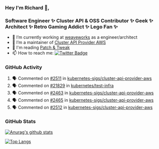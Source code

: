 ### Hey I'm Richard 👋, 

<h3 align="left">Software Engineer ✨ Cluster API & OSS Contributor ✨ Geek ✨ Architect ✨ Retro Gaming Addict ✨ Lego Fan ✨</h3>

- 🔭 I’m currently working at [weaveworks](https://github.com/weaveworks) as a engineer/architect
- 👯 I’m a maintainer of [Cluster API Provider AWS](https://github.com/kubernetes-sigs/cluster-api-provider-aws)
- 💬 I'm reading [Patch & Tweak](https://bjooks.com/products/patch-tweak-exploring-modular-synthesis)
- 📫 How to reach me: [![Twitter Badge](https://img.shields.io/badge/-@fruit_case-00acee?style=flat&logo=Twitter&logoColor=white)](https://twitter.com/intent/follow?screen_name=fruit_case "Follow on Twitter")

### GitHub Activity 

<!--START_SECTION:activity-->
1. 🗣 Commented on [#2511](https://github.com/kubernetes-sigs/cluster-api-provider-aws/issues/2511) in [kubernetes-sigs/cluster-api-provider-aws](https://github.com/kubernetes-sigs/cluster-api-provider-aws)
2. 🗣 Commented on [#21829](https://github.com/kubernetes/test-infra/issues/21829) in [kubernetes/test-infra](https://github.com/kubernetes/test-infra)
3. 🗣 Commented on [#2463](https://github.com/kubernetes-sigs/cluster-api-provider-aws/issues/2463) in [kubernetes-sigs/cluster-api-provider-aws](https://github.com/kubernetes-sigs/cluster-api-provider-aws)
4. 🗣 Commented on [#2465](https://github.com/kubernetes-sigs/cluster-api-provider-aws/issues/2465) in [kubernetes-sigs/cluster-api-provider-aws](https://github.com/kubernetes-sigs/cluster-api-provider-aws)
5. 🗣 Commented on [#2512](https://github.com/kubernetes-sigs/cluster-api-provider-aws/issues/2512) in [kubernetes-sigs/cluster-api-provider-aws](https://github.com/kubernetes-sigs/cluster-api-provider-aws)
<!--END_SECTION:activity-->

### GitHub Stats

[![Anurag's github stats](https://github-readme-stats.vercel.app/api?username=richardcase&count_private=true&show_icons=true)](https://github.com/anuraghazra/github-readme-stats)

[![Top Langs](https://github-readme-stats.vercel.app/api/top-langs/?username=richardcase&hide=html&layout=compact)](https://github.com/anuraghazra/github-readme-stats)

